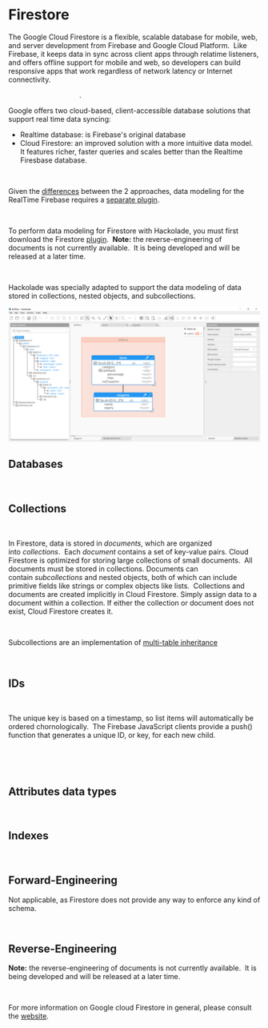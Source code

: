 # Firestore

The Google Cloud Firestore is a flexible, scalable database for mobile, web, and server development from Firebase and Google Cloud Platform.&nbsp; Like Firebase, it keeps data in sync across client apps through relatime listeners, and offers offline support for mobile and web, so developers can build responsive apps that work regardless of network latency or Internet connectivity.

&nbsp; &nbsp; &nbsp; &nbsp; &nbsp; &nbsp; &nbsp; &nbsp; &nbsp; &nbsp; &nbsp; &nbsp; &nbsp; &nbsp; &nbsp; &nbsp; &nbsp; &nbsp; .

Google offers two cloud-based, client-accessible database solutions that support real time data syncing:

* Realtime database: is Firebase's original database
* Cloud Firestore: an improved solution with a more intuitive data model.&nbsp; It features richer, faster queries and scales better than the Realtime Firesbase database.

&nbsp;

Given the [differences](<https://firebase.google.com/docs/database/rtdb-vs-firestore> "target=\"\_blank\"") between the 2 approaches, data modeling for the RealTime Firebase requires a [separate plugin](<Firebase.md>).

&nbsp;

To perform data modeling for Firestore with Hackolade, you must first download the Firestore [plugin](<DownloadadditionalDBtargetplugin.md>).&nbsp; **Note:** the reverse-engineering of documents is not currently available.&nbsp; It is being developed and will be released at a later time.

&nbsp;

Hackolade was specially adapted to support the data modeling of data stored in collections, nested objects, and subcollections.

![Image](<lib/Firestore%20workspace.png>)

## Databases

&nbsp;

## Collections

&nbsp;

In Firestore, data is stored in *documents*, which are organized into *collections*.&nbsp; Each *document* contains a set of key-value pairs. Cloud Firestore is optimized for storing large collections of small documents.&nbsp; All documents must be stored in collections. Documents can contain *subcollections* and nested objects, both of which can include primitive fields like strings or complex objects like lists.&nbsp; Collections and documents are created implicitly in Cloud Firestore. Simply assign data to a document within a collection. If either the collection or document does not exist, Cloud Firestore creates it.

&nbsp;

Subcollections are an implementation of [multi-table inheritance](<https://danchak99.wordpress.com/enterprise-rails/chapter-10-multiple-table-inheritance/> "target=\"\_blank\"")

&nbsp;

## IDs

&nbsp;

The unique key is based on a timestamp, so list items will automatically be ordered chornologically.&nbsp; The Firebase JavaScript clients provide a push() function that generates a unique ID, or key, for each new child.

&nbsp;

&nbsp;

## Attributes data types

&nbsp;

## Indexes

&nbsp;

## Forward-Engineering

Not applicable, as Firestore does not provide any way to enforce any kind of schema.

&nbsp;

## Reverse-Engineering

**Note:** the reverse-engineering of documents is not currently available.&nbsp; It is being developed and will be released at a later time.

&nbsp;

For more information on Google cloud Firestore in general, please consult the [website](<https://firebase.google.com/docs/firestore> "target=\"\_blank\"").


